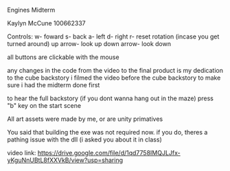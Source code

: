 Engines Midterm

Kaylyn McCune 100662337

Controls:
w- foward
s- back
a- left
d- right
r- reset rotation (incase you get turned around)
up arrow- look up
down arrow- look down

all buttons are clickable with the mouse

any changes in the code from the video to the final product is my dedication to the cube backstory
i filmed the video before the cube backstory to make sure i had the midterm done first

to hear the full backstory (if you dont wanna hang out in the maze) press "b" key on the start scene

All art assets were made by me, or are unity primatives

You said that building the exe was not required now. if you do, theres a pathing issue with the dll (i asked you about it in class)

video link:
https://drive.google.com/file/d/1qd7758IMQJLJfx-yKguNnUBtL8fXXVkB/view?usp=sharing